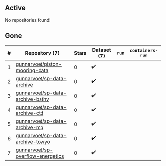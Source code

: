 ## Active
No repositories found!

## Gone
| # | Repository (7) | Stars | Dataset (7) | `run` | `containers-run` |
| --- | --- | --- | --- | --- | --- |
| 1 | [gunnarvoet/piston-mooring-data](https://github.com/gunnarvoet/piston-mooring-data) | 0 | :heavy_check_mark: |  |  |
| 2 | [gunnarvoet/sp-data-archive](https://github.com/gunnarvoet/sp-data-archive) | 0 | :heavy_check_mark: |  |  |
| 3 | [gunnarvoet/sp-data-archive-bathy](https://github.com/gunnarvoet/sp-data-archive-bathy) | 0 | :heavy_check_mark: |  |  |
| 4 | [gunnarvoet/sp-data-archive-ctd](https://github.com/gunnarvoet/sp-data-archive-ctd) | 0 | :heavy_check_mark: |  |  |
| 5 | [gunnarvoet/sp-data-archive-mp](https://github.com/gunnarvoet/sp-data-archive-mp) | 0 | :heavy_check_mark: |  |  |
| 6 | [gunnarvoet/sp-data-archive-towyo](https://github.com/gunnarvoet/sp-data-archive-towyo) | 0 | :heavy_check_mark: |  |  |
| 7 | [gunnarvoet/sp-overflow-energetics](https://github.com/gunnarvoet/sp-overflow-energetics) | 0 | :heavy_check_mark: |  |  |
